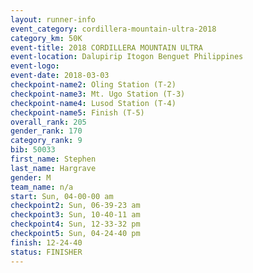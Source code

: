 ```yaml
---
layout: runner-info 
event_category: cordillera-mountain-ultra-2018 
category_km: 50K 
event-title: 2018 CORDILLERA MOUNTAIN ULTRA 
event-location: Dalupirip Itogon Benguet Philippines 
event-logo: 
event-date: 2018-03-03 
checkpoint-name2: Oling Station (T-2) 
checkpoint-name3: Mt. Ugo Station (T-3) 
checkpoint-name4: Lusod Station (T-4) 
checkpoint-name5: Finish (T-5) 
overall_rank: 205
gender_rank: 170
category_rank: 9
bib: 50033
first_name: Stephen
last_name: Hargrave
gender: M
team_name: n/a
start: Sun, 04-00-00 am
checkpoint2: Sun, 06-39-23 am
checkpoint3: Sun, 10-40-11 am
checkpoint4: Sun, 12-33-32 pm
checkpoint5: Sun, 04-24-40 pm
finish: 12-24-40
status: FINISHER
---
```

